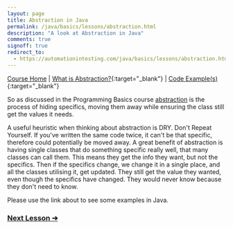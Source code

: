 ```yaml
---
layout: page
title: Abstraction in Java
permalink: /java/basics/lessons/abstraction.html
description: "A look at Abstraction in Java"
comments: true
signoff: true
redirect_to:
  - https://automationintesting.com/java/basics/lessons/abstraction.html
---
```

[Course Home](../../course) \| [What is Abstraction?](/programming/lessons/abstraction){:target="_blank"} \| [Code Example(s)](https://github.com/FriendlyTester/Free-Java-Basics-Course/blob/master/src/test/java/javalessons/H_Abstraction.java){:target="_blank"}

So as discussed in the Programming Basics course [abstraction](/programming/lessons/abstraction) is the process of hiding specifics, moving them away while ensuring the class still get the values it needs.

A useful heuristic when thinking about abstraction is DRY. Don't Repeat Yourself. If you've written the same code twice, it can't be that specific, therefore could potentially be moved away. A great benefit of abstraction is having single classes that do something specific really well, that many classes can call them. This means they get the info they want, but not the specifics. Then if the specifics change, we change it in a single place, and all the classes utilising it, get updated. They still get the value they wanted, even though the specifics have changed. They would never know because they don't need to know.

Please use the link about to see some examples in Java.

### [Next Lesson &#10132;](../lessons/encapsulation)